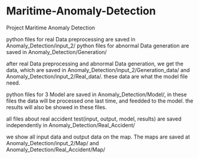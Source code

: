 # Maritime-Anomaly-Detection
Project Maritime Anomaly Detection 

python files for real Data preprocessing are saved in Anomaly_Detection/input_2/ 
python files for abnormal Data generation are saved in Anomaly_Detection/Generation/

after real Data preprocessing and abnormal Data generation, we get the data, which are saved in Anomaly_Detection/input_2/Generation_data/ and      Anomaly_Detection/input_2/Real_data/. these data are what the model file need.

python files for 3 Model are saved in Anomaly_Detection/Model/, in these files the data will be processed one last time, and feedded to the model.
the results will also be showed in these files.

all files about real accident test(input, output, model, results) are saved independently in Anomaly_Detection/Real_Accident/

we show all input data and output data on the map. The maps are saved at Anomaly_Detection/input_2/Map/ and Anomaly_Detection/Real_Accident/Map/
